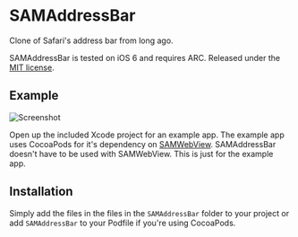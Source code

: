 # SAMAddressBar

Clone of Safari's address bar from long ago.

SAMAddressBar is tested on iOS 6 and requires ARC. Released under the [MIT license](LICENSE).

## Example

![Screenshot](http://soff.me/QAEL/iOS%20Simulator%20Screen%20shot%20Jul%2010,%202013,%201.01.53%20AM.png)

Open up the included Xcode project for an example app. The example app uses CocoaPods for it's dependency on [SAMWebView](https://github.com/soffes/SAMWebView). SAMAddressBar doesn't have to be used with SAMWebView. This is just for the example app.

## Installation

Simply add the files in the files in the `SAMAddressBar` folder to your project or add `SAMAddressBar` to your Podfile if you're using CocoaPods.
